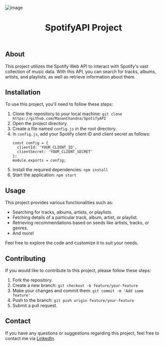 ![image](https://github.com/MananChandna/SpotifyAPI/assets/139998502/b39e9de3-eec7-471c-b357-fa76de41296a)


<!DOCTYPE html>
<html lang="en">
<head>
    <meta charset="UTF-8">
    <meta name="viewport" content="width=device-width, initial-scale=1.0">
    
</head>
<body>
    <header>
        <h1>SpotifyAPI Project</h1>
    </header>

  <section>
        <h2>About</h2>
        <p>This project utilizes the Spotify Web API to interact with Spotify's vast collection of music data. With this API, you can search for tracks, albums, artists, and playlists, as well as retrieve information about them.</p>
    </section>

  <section>
        <h2>Installation</h2>
        <p>To use this project, you'll need to follow these steps:</p>
        <ol>
            <li>Clone the repository to your local machine: <code>git clone https://github.com/MananChandna/SpotifyAPI</code></li>
            <li>Open the project directory.</li>
            <li>Create a file named <code>config.js</code> in the root directory.</li>
            <li>In <code>config.js</code>, add your Spotify client ID and client secret as follows:
                <pre><code>const config = {
  clientId: 'YOUR_CLIENT_ID',
  clientSecret: 'YOUR_CLIENT_SECRET'
};
module.exports = config;</code></pre>
            </li>
            <li>Install the required dependencies: <code>npm install</code></li>
            <li>Start the application: <code>npm start</code></li>
        </ol>
    </section>

  <section>
        <h2>Usage</h2>
        <p>This project provides various functionalities such as:</p>
        <ul>
            <li>Searching for tracks, albums, artists, or playlists.</li>
            <li>Fetching details of a particular track, album, artist, or playlist.</li>
            <li>Retrieving recommendations based on seeds like artists, tracks, or genres.</li>
            <li>And more!</li>
        </ul>
        <p>Feel free to explore the code and customize it to suit your needs.</p>
    </section>

  <section>
        <h2>Contributing</h2>
        <p>If you would like to contribute to this project, please follow these steps:</p>
        <ol>
            <li>Fork the repository.</li>
            <li>Create a new branch: <code>git checkout -b feature/your-feature</code></li>
            <li>Make your changes and commit them: <code>git commit -m 'Add some feature'</code></li>
            <li>Push to the branch: <code>git push origin feature/your-feature</code></li>
            <li>Submit a pull request.</li>
        </ol>
    </section>
<h2>Contact</h2>
    <p>If you have any questions or suggestions regarding this project, feel free to contact me via <a href="https://www.linkedin.com/in/manan-chandna-697588257/">LinkedIn</a>.</p>
 
</body>
</html>
